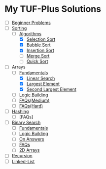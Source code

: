 # My TUF-Plus Solutions

- [ ] [Beginner Problems](Begineer%20Problems/)
- [ ] [Sorting](Sorting/)
  - [ ] [Algorithms](Sorting/Algorithms/)
    - [x] [Selection Sort](Sorting/Algorithms/Selection%20Sort/)
    - [x] [Bubble Sort](Sorting/Algorithms/Bubble%20Sort/)
    - [x] [Insertion Sort](Sorting/Algorithms/Insertion%20Sort/)
    - [ ] [Merge Sort](Sorting/Algorithms/Merge%20Sort/)
    - [ ] [Quick Sort](Sorting/Algorithms/Quick%20Sort/)
- [ ] [Arrays](Arrays/)
  - [ ] [Fundamentals](Arrays/Fundamentals/)
    - [x] [Linear Search](Arrays/Fundamentals/Linear%20Search/)
    - [x] [Largest Element](Arrays/Fundamentals/Largest%20Element/)
    - [x] [Second Largest Element](Arrays/Fundamentals/Second%20Largest%20Element/)
  - [ ] [Logic Building](Arrays/Logic%20Building/)
  - [ ] [FAQs(Medium)](Arrays/FAQs(Medium)/)
  - [ ] [FAQs(Hard)](Arrays/FAQs(Hard)/)
- [ ] [Hashing](Hashing/)
  - [ ] [FAQs]
- [ ] [Binary Search](Binary%20Search/)
  - [ ] [Fundamentals]()
  - [ ] [Logic Building]()
  - [ ] [On Answers]()
  - [ ] [FAQs]()
  - [ ] [2D Arrays]()
- [ ] [Recursion](Recursion/)
- [ ] [Linked-List](Linked-List/)
